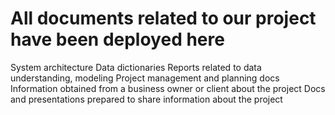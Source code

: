 # All documents related to our project have been deployed here

System architecture
Data dictionaries
Reports related to data understanding, modeling
Project management and planning docs
Information obtained from a business owner or client about the project
Docs and presentations prepared to share information about the project
